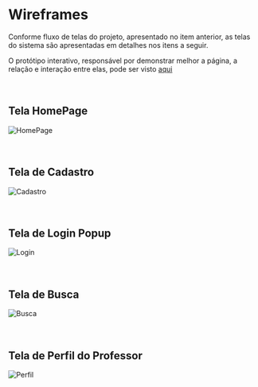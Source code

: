 # Wireframes
Conforme fluxo de telas do projeto, apresentado no item anterior, as telas do sistema são apresentadas em detalhes nos itens a seguir.

O protótipo interativo, responsável por demonstrar melhor a página, a relação e interação entre elas, pode ser visto [aqui](https://www.figma.com/file/uO11LfeFDDSNAioO6fR0Sh/Aulas-Particulares?node-id=0%3A1)
<br><br><br>

## Tela HomePage
![HomePage](https://user-images.githubusercontent.com/79855405/135735145-402f1654-6f5b-4e10-9977-58e7db0e586b.png)
<br><br><br>

## Tela de Cadastro
![Cadastro](https://user-images.githubusercontent.com/79855405/135735160-2a0e65ec-4208-41fd-8950-d65880fd8154.png)
<br><br><br>

## Tela de Login Popup
![Login](https://user-images.githubusercontent.com/79855405/135735174-38cb17a4-a064-413b-92ee-de0e37917a39.png)
<br><br><br>

## Tela de Busca
![Busca](https://user-images.githubusercontent.com/79855405/135735180-9f1ccb1f-82af-4c08-a51f-005c2fc3c158.png)
<br><br><br>

## Tela de Perfil do Professor
![Perfil](https://user-images.githubusercontent.com/79855405/135735186-af2bb94a-479d-45bc-9ff2-a200feb5e402.png)
<br><br><br>
